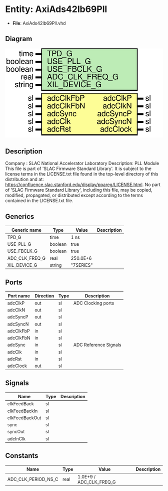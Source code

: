 # Entity: AxiAds42lb69Pll

- **File**: AxiAds42lb69Pll.vhd
## Diagram

![Diagram](AxiAds42lb69Pll.svg "Diagram")
## Description

Company    : SLAC National Accelerator Laboratory
Description: PLL Module
This file is part of 'SLAC Firmware Standard Library'.
It is subject to the license terms in the LICENSE.txt file found in the
top-level directory of this distribution and at:
   https://confluence.slac.stanford.edu/display/ppareg/LICENSE.html.
No part of 'SLAC Firmware Standard Library', including this file,
may be copied, modified, propagated, or distributed except according to
the terms contained in the LICENSE.txt file.
## Generics

| Generic name   | Type    | Value     | Description |
| -------------- | ------- | --------- | ----------- |
| TPD_G          | time    | 1 ns      |             |
| USE_PLL_G      | boolean | true      |             |
| USE_FBCLK_G    | boolean | true      |             |
| ADC_CLK_FREQ_G | real    | 250.0E+6  |             |
| XIL_DEVICE_G   | string  | "7SERIES" |             |
## Ports

| Port name | Direction | Type | Description           |
| --------- | --------- | ---- | --------------------- |
| adcClkP   | out       | sl   | ADC Clocking ports    |
| adcClkN   | out       | sl   |                       |
| adcSyncP  | out       | sl   |                       |
| adcSyncN  | out       | sl   |                       |
| adcClkFbP | in        | sl   |                       |
| adcClkFbN | in        | sl   |                       |
| adcSync   | in        | sl   | ADC Reference Signals |
| adcClk    | in        | sl   |                       |
| adcRst    | in        | sl   |                       |
| adcClock  | out       | sl   |                       |
## Signals

| Name           | Type | Description |
| -------------- | ---- | ----------- |
| clkFeedBack    | sl   |             |
| clkFeedBackIn  | sl   |             |
| clkFeedBackOut | sl   |             |
| sync           | sl   |             |
| syncOut        | sl   |             |
| adcInClk       | sl   |             |
## Constants

| Name                | Type | Value                    | Description |
| ------------------- | ---- | ------------------------ | ----------- |
| ADC_CLK_PERIOD_NS_C | real |  1.0E+9 / ADC_CLK_FREQ_G |             |
